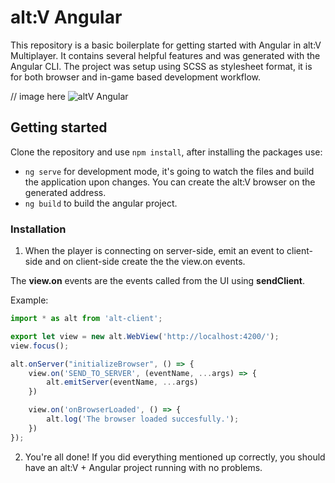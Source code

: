 # alt:V Angular
This repository is a basic boilerplate for getting started with Angular in alt:V Multiplayer. It contains several helpful features and was generated with the Angular CLI. The project was setup using SCSS as stylesheet format, it is for both browser and in-game based development workflow.

// image here
![altV Angular](https://i.imgur.com/wB1ha8I.png "altV Angular")

## Getting started
Clone the repository and use `npm install`, after installing the packages use:

- `ng serve` for development mode, it's going to watch the files and build the application upon changes. You can create the alt:V browser on the generated address.
- `ng build` to build the angular project.

### Installation
1. When the player is connecting on server-side, emit an event to client-side and on client-side create the the view.on events.

The **view.on** events are the events called from the UI using **sendClient**.

Example:

```js
import * as alt from 'alt-client';

export let view = new alt.WebView('http://localhost:4200/');
view.focus();

alt.onServer("initializeBrowser", () => {
    view.on('SEND_TO_SERVER', (eventName, ...args) => {
        alt.emitServer(eventName, ...args)
    })

    view.on('onBrowserLoaded', () => {
        alt.log('The browser loaded succesfully.');  
    })
});
```

2. You're all done! If you did everything mentioned up correctly, you should have an alt:V + Angular project running with no problems.